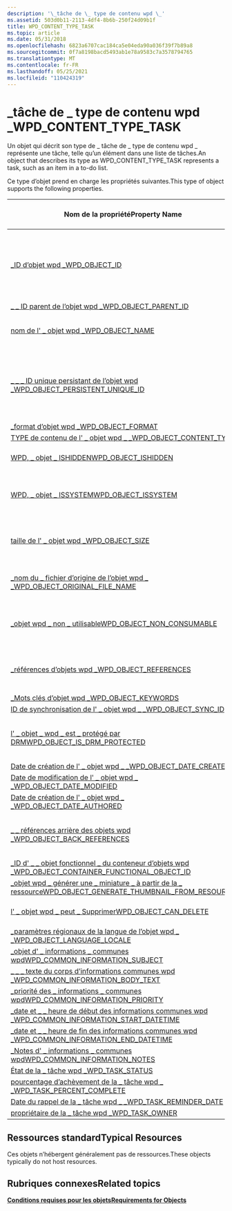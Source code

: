 ```yaml
---
description: '\_tâche de \_ type de contenu wpd \_'
ms.assetid: 503d0b11-2113-4df4-8b6b-250f24d09b1f
title: WPD_CONTENT_TYPE_TASK
ms.topic: article
ms.date: 05/31/2018
ms.openlocfilehash: 6823a6707cac184ca5e04eda90a036f39f7b89a8
ms.sourcegitcommit: 0f7a8198bacd5493ab1e78a9583c7a3578794765
ms.translationtype: MT
ms.contentlocale: fr-FR
ms.lasthandoff: 05/25/2021
ms.locfileid: "110424319"
---
```

# <a name="wpd_content_type_task"></a><span data-ttu-id="b96c1-103">\_tâche de \_ type de contenu wpd \_</span><span class="sxs-lookup"><span data-stu-id="b96c1-103">WPD\_CONTENT\_TYPE\_TASK</span></span>

<span data-ttu-id="b96c1-104">Un objet qui décrit son type de \_ tâche de \_ type de contenu wpd \_ représente une tâche, telle qu’un élément dans une liste de tâches.</span><span class="sxs-lookup"><span data-stu-id="b96c1-104">An object that describes its type as WPD\_CONTENT\_TYPE\_TASK represents a task, such as an item in a to-do list.</span></span>

<span data-ttu-id="b96c1-105">Ce type d’objet prend en charge les propriétés suivantes.</span><span class="sxs-lookup"><span data-stu-id="b96c1-105">This type of object supports the following properties.</span></span>



| <span data-ttu-id="b96c1-106">Nom de la propriété</span><span class="sxs-lookup"><span data-stu-id="b96c1-106">Property Name</span></span>       | <span data-ttu-id="b96c1-107">Obligatoire ou facultatif</span><span class="sxs-lookup"><span data-stu-id="b96c1-107">Required or Optional</span></span>         |
|-----------------------------------------------------------------------------------------------------------------------|--------------------------------------------------------------------------------|
| [<span data-ttu-id="b96c1-108">\_ID d’objet wpd \_</span><span class="sxs-lookup"><span data-stu-id="b96c1-108">WPD\_OBJECT\_ID</span></span>](object-properties.md)                                                                | <span data-ttu-id="b96c1-109">Obligatoire, en lecture seule.</span><span class="sxs-lookup"><span data-stu-id="b96c1-109">Required, read-only.</span></span> <span data-ttu-id="b96c1-110">Un client ne peut pas définir cette propriété, même au moment de la création.</span><span class="sxs-lookup"><span data-stu-id="b96c1-110">A client cannot set this property, even at creation time.</span></span> |
| [<span data-ttu-id="b96c1-111">\_ \_ ID parent de l’objet wpd \_</span><span class="sxs-lookup"><span data-stu-id="b96c1-111">WPD\_OBJECT\_PARENT\_ID</span></span>](object-properties.md)                                                 | <span data-ttu-id="b96c1-112">Obligatoire.</span><span class="sxs-lookup"><span data-stu-id="b96c1-112">Required.</span></span>                                                                      |
| [<span data-ttu-id="b96c1-113">nom de l' \_ objet wpd \_</span><span class="sxs-lookup"><span data-stu-id="b96c1-113">WPD\_OBJECT\_NAME</span></span>](object-properties.md)                                                            | <span data-ttu-id="b96c1-114">Obligatoire si l’objet représente un fichier.</span><span class="sxs-lookup"><span data-stu-id="b96c1-114">Required if the object represents a file.</span></span>                                      |
| [<span data-ttu-id="b96c1-115">\_ \_ \_ ID unique persistant de l’objet wpd \_</span><span class="sxs-lookup"><span data-stu-id="b96c1-115">WPD\_OBJECT\_PERSISTENT\_UNIQUE\_ID</span></span>](object-properties.md)                          | <span data-ttu-id="b96c1-116">Obligatoire, en lecture seule.</span><span class="sxs-lookup"><span data-stu-id="b96c1-116">Required, read-only.</span></span> <span data-ttu-id="b96c1-117">Un client ne peut pas définir cette propriété, même au moment de la création.</span><span class="sxs-lookup"><span data-stu-id="b96c1-117">A client cannot set this property, even at creation time.</span></span> |
| [<span data-ttu-id="b96c1-118">\_format d’objet wpd \_</span><span class="sxs-lookup"><span data-stu-id="b96c1-118">WPD\_OBJECT\_FORMAT</span></span>](object-properties.md)                                                        | <span data-ttu-id="b96c1-119">Obligatoire.</span><span class="sxs-lookup"><span data-stu-id="b96c1-119">Required.</span></span>                                                                      |
| [<span data-ttu-id="b96c1-120">TYPE de contenu de l' \_ objet wpd \_ \_</span><span class="sxs-lookup"><span data-stu-id="b96c1-120">WPD\_OBJECT\_CONTENT\_TYPE</span></span>](object-properties.md)                                           | <span data-ttu-id="b96c1-121">Obligatoire.</span><span class="sxs-lookup"><span data-stu-id="b96c1-121">Required.</span></span>                                                                      |
| [<span data-ttu-id="b96c1-122">WPD, \_ objet \_ ISHIDDEN</span><span class="sxs-lookup"><span data-stu-id="b96c1-122">WPD\_OBJECT\_ISHIDDEN</span></span>](object-properties.md)                                                    | <span data-ttu-id="b96c1-123">Obligatoire si l’objet est masqué.</span><span class="sxs-lookup"><span data-stu-id="b96c1-123">Required if the object is hidden.</span></span>                                              |
| [<span data-ttu-id="b96c1-124">WPD, \_ objet \_ ISSYSTEM</span><span class="sxs-lookup"><span data-stu-id="b96c1-124">WPD\_OBJECT\_ISSYSTEM</span></span>](object-properties.md)                                                    | <span data-ttu-id="b96c1-125">Obligatoire si l’objet est un objet système (représente un fichier système).</span><span class="sxs-lookup"><span data-stu-id="b96c1-125">Required if the object is a system object (represents a system file).</span></span>          |
| [<span data-ttu-id="b96c1-126">taille de l' \_ objet wpd \_</span><span class="sxs-lookup"><span data-stu-id="b96c1-126">WPD\_OBJECT\_SIZE</span></span>](object-properties.md)                                                            | <span data-ttu-id="b96c1-127">Obligatoire si l’objet a au moins une ressource.</span><span class="sxs-lookup"><span data-stu-id="b96c1-127">Required if the object has at least one resource.</span></span>                              |
| [<span data-ttu-id="b96c1-128">\_nom du \_ fichier d’origine de l’objet wpd \_ \_</span><span class="sxs-lookup"><span data-stu-id="b96c1-128">WPD\_OBJECT\_ORIGINAL\_FILE\_NAME</span></span>](object-properties.md)                              | <span data-ttu-id="b96c1-129">Obligatoire si l’objet représente un fichier.</span><span class="sxs-lookup"><span data-stu-id="b96c1-129">Required if the object represents a file.</span></span>                                      |
| [<span data-ttu-id="b96c1-130">\_objet wpd \_ non \_ utilisable</span><span class="sxs-lookup"><span data-stu-id="b96c1-130">WPD\_OBJECT\_NON\_CONSUMABLE</span></span>](object-properties.md)                                       | <span data-ttu-id="b96c1-131">Recommandé si l’objet n’est pas destiné à être consommé par l’appareil.</span><span class="sxs-lookup"><span data-stu-id="b96c1-131">Recommended if the object is not meant for consumption by the device.</span></span>          |
| [<span data-ttu-id="b96c1-132">\_références d’objets wpd \_</span><span class="sxs-lookup"><span data-stu-id="b96c1-132">WPD\_OBJECT\_REFERENCES</span></span>](object-properties.md)                                                | <span data-ttu-id="b96c1-133">Obligatoire si l’objet a des références à d’autres objets.</span><span class="sxs-lookup"><span data-stu-id="b96c1-133">Required if the object has references to other objects.</span></span>                        |
| [<span data-ttu-id="b96c1-134">\_Mots clés d’objet wpd \_</span><span class="sxs-lookup"><span data-stu-id="b96c1-134">WPD\_OBJECT\_KEYWORDS</span></span>](object-properties.md)                                                    | <span data-ttu-id="b96c1-135">facultatif.</span><span class="sxs-lookup"><span data-stu-id="b96c1-135">Optional.</span></span>                                                                      |
| [<span data-ttu-id="b96c1-136">ID de synchronisation de l' \_ objet wpd \_ \_</span><span class="sxs-lookup"><span data-stu-id="b96c1-136">WPD\_OBJECT\_SYNC\_ID</span></span>](object-properties.md)                                                     | <span data-ttu-id="b96c1-137">facultatif.</span><span class="sxs-lookup"><span data-stu-id="b96c1-137">Optional.</span></span>                                                                      |
| [<span data-ttu-id="b96c1-138">l' \_ objet \_ wpd \_ est \_ protégé par DRM</span><span class="sxs-lookup"><span data-stu-id="b96c1-138">WPD\_OBJECT\_IS\_DRM\_PROTECTED</span></span>](object-properties.md)                                  | <span data-ttu-id="b96c1-139">Obligatoire si l’objet est protégé par la technologie DRM.</span><span class="sxs-lookup"><span data-stu-id="b96c1-139">Required if the object is protected by DRM technology.</span></span>                         |
| [<span data-ttu-id="b96c1-140">Date de création de l' \_ objet wpd \_ \_</span><span class="sxs-lookup"><span data-stu-id="b96c1-140">WPD\_OBJECT\_DATE\_CREATED</span></span>](object-properties.md)                                           | <span data-ttu-id="b96c1-141">facultatif.</span><span class="sxs-lookup"><span data-stu-id="b96c1-141">Optional.</span></span>                                                                      |
| [<span data-ttu-id="b96c1-142">Date de modification de l' \_ objet wpd \_ \_</span><span class="sxs-lookup"><span data-stu-id="b96c1-142">WPD\_OBJECT\_DATE\_MODIFIED</span></span>](object-properties.md)                                         | <span data-ttu-id="b96c1-143">Recommandé.</span><span class="sxs-lookup"><span data-stu-id="b96c1-143">Recommended.</span></span>                                                                   |
| [<span data-ttu-id="b96c1-144">Date de création de l' \_ objet wpd \_ \_</span><span class="sxs-lookup"><span data-stu-id="b96c1-144">WPD\_OBJECT\_DATE\_AUTHORED</span></span>](object-properties.md)                                         | <span data-ttu-id="b96c1-145">facultatif.</span><span class="sxs-lookup"><span data-stu-id="b96c1-145">Optional.</span></span>                                                                      |
| [<span data-ttu-id="b96c1-146">\_ \_ références arrière des objets wpd \_</span><span class="sxs-lookup"><span data-stu-id="b96c1-146">WPD\_OBJECT\_BACK\_REFERENCES</span></span>](object-properties.md)                                                                | <span data-ttu-id="b96c1-147">Recommandé si l’objet est référencé par un autre objet.</span><span class="sxs-lookup"><span data-stu-id="b96c1-147">Recommended if the object is referenced by another object.</span></span>                     |
| [<span data-ttu-id="b96c1-148">\_ID d' \_ \_ objet fonctionnel \_ du conteneur d’objets wpd \_</span><span class="sxs-lookup"><span data-stu-id="b96c1-148">WPD\_OBJECT\_CONTAINER\_FUNCTIONAL\_OBJECT\_ID</span></span>](object-properties.md)     | <span data-ttu-id="b96c1-149">facultatif.</span><span class="sxs-lookup"><span data-stu-id="b96c1-149">Optional.</span></span>                                                                      |
| [<span data-ttu-id="b96c1-150">\_objet wpd \_ générer une \_ miniature \_ à partir de la \_ ressource</span><span class="sxs-lookup"><span data-stu-id="b96c1-150">WPD\_OBJECT\_GENERATE\_THUMBNAIL\_FROM\_RESOURCE</span></span>](object-properties.md) | <span data-ttu-id="b96c1-151">facultatif.</span><span class="sxs-lookup"><span data-stu-id="b96c1-151">Optional.</span></span>                                                                      |
| [<span data-ttu-id="b96c1-152">l' \_ objet wpd \_ peut \_ Supprimer</span><span class="sxs-lookup"><span data-stu-id="b96c1-152">WPD\_OBJECT\_CAN\_DELETE</span></span>](object-properties.md)                                                                     | <span data-ttu-id="b96c1-153">Obligatoire si l’objet ne peut pas être supprimé.</span><span class="sxs-lookup"><span data-stu-id="b96c1-153">Required if the object cannot be deleted.</span></span>                                      |
| [<span data-ttu-id="b96c1-154">\_paramètres régionaux de la langue de l’objet wpd \_ \_</span><span class="sxs-lookup"><span data-stu-id="b96c1-154">WPD\_OBJECT\_LANGUAGE\_LOCALE</span></span>](object-properties.md)                                                                | <span data-ttu-id="b96c1-155">facultatif.</span><span class="sxs-lookup"><span data-stu-id="b96c1-155">Optional.</span></span>                                                                      |
| [<span data-ttu-id="b96c1-156">\_objet d' \_ informations \_ communes wpd</span><span class="sxs-lookup"><span data-stu-id="b96c1-156">WPD\_COMMON\_INFORMATION\_SUBJECT</span></span>](object-properties.md)                                                            | <span data-ttu-id="b96c1-157">Obligatoire.</span><span class="sxs-lookup"><span data-stu-id="b96c1-157">Required.</span></span>                                                                      |
| [<span data-ttu-id="b96c1-158">\_ \_ \_ texte du corps d’informations communes wpd \_</span><span class="sxs-lookup"><span data-stu-id="b96c1-158">WPD\_COMMON\_INFORMATION\_BODY\_TEXT</span></span>](object-properties.md)                                                         | <span data-ttu-id="b96c1-159">Recommandé.</span><span class="sxs-lookup"><span data-stu-id="b96c1-159">Recommended.</span></span>                                                                   |
| [<span data-ttu-id="b96c1-160">\_priorité des \_ informations \_ communes wpd</span><span class="sxs-lookup"><span data-stu-id="b96c1-160">WPD\_COMMON\_INFORMATION\_PRIORITY</span></span>](object-properties.md)                                                           | <span data-ttu-id="b96c1-161">Recommandé.</span><span class="sxs-lookup"><span data-stu-id="b96c1-161">Recommended.</span></span>                                                                   |
| [<span data-ttu-id="b96c1-162">\_date et \_ \_ heure de début des informations communes wpd \_</span><span class="sxs-lookup"><span data-stu-id="b96c1-162">WPD\_COMMON\_INFORMATION\_START\_DATETIME</span></span>](object-properties.md)                                                    | <span data-ttu-id="b96c1-163">Recommandé.</span><span class="sxs-lookup"><span data-stu-id="b96c1-163">Recommended.</span></span>                                                                   |
| [<span data-ttu-id="b96c1-164">\_date et \_ \_ heure de fin des informations communes wpd \_</span><span class="sxs-lookup"><span data-stu-id="b96c1-164">WPD\_COMMON\_INFORMATION\_END\_DATETIME</span></span>](object-properties.md)                                                      | <span data-ttu-id="b96c1-165">Recommandé.</span><span class="sxs-lookup"><span data-stu-id="b96c1-165">Recommended.</span></span>                                                                   |
| [<span data-ttu-id="b96c1-166">\_Notes d' \_ informations \_ communes wpd</span><span class="sxs-lookup"><span data-stu-id="b96c1-166">WPD\_COMMON\_INFORMATION\_NOTES</span></span>](object-properties.md)                                                              | <span data-ttu-id="b96c1-167">facultatif.</span><span class="sxs-lookup"><span data-stu-id="b96c1-167">Optional.</span></span>                                                                      |
| [<span data-ttu-id="b96c1-168">État de la \_ tâche wpd \_</span><span class="sxs-lookup"><span data-stu-id="b96c1-168">WPD\_TASK\_STATUS</span></span>](task-properties.md)                                                              | <span data-ttu-id="b96c1-169">facultatif.</span><span class="sxs-lookup"><span data-stu-id="b96c1-169">Optional.</span></span>                                                                      |
| [<span data-ttu-id="b96c1-170">pourcentage d’achèvement de la \_ tâche wpd \_ \_</span><span class="sxs-lookup"><span data-stu-id="b96c1-170">WPD\_TASK\_PERCENT\_COMPLETE</span></span>](task-properties.md)                                         | <span data-ttu-id="b96c1-171">facultatif.</span><span class="sxs-lookup"><span data-stu-id="b96c1-171">Optional.</span></span>                                                                      |
| [<span data-ttu-id="b96c1-172">Date du rappel de la \_ tâche wpd \_ \_</span><span class="sxs-lookup"><span data-stu-id="b96c1-172">WPD\_TASK\_REMINDER\_DATE</span></span>](task-properties.md)                                               | <span data-ttu-id="b96c1-173">facultatif.</span><span class="sxs-lookup"><span data-stu-id="b96c1-173">Optional.</span></span>                                                                      |
| [<span data-ttu-id="b96c1-174">propriétaire de la \_ tâche wpd \_</span><span class="sxs-lookup"><span data-stu-id="b96c1-174">WPD\_TASK\_OWNER</span></span>](task-properties.md)                                                                | <span data-ttu-id="b96c1-175">facultatif.</span><span class="sxs-lookup"><span data-stu-id="b96c1-175">Optional.</span></span>                                                                      |



 

## <a name="typical-resources"></a><span data-ttu-id="b96c1-176">Ressources standard</span><span class="sxs-lookup"><span data-stu-id="b96c1-176">Typical Resources</span></span>

<span data-ttu-id="b96c1-177">Ces objets n’hébergent généralement pas de ressources.</span><span class="sxs-lookup"><span data-stu-id="b96c1-177">These objects typically do not host resources.</span></span>

## <a name="related-topics"></a><span data-ttu-id="b96c1-178">Rubriques connexes</span><span class="sxs-lookup"><span data-stu-id="b96c1-178">Related topics</span></span>

<dl> <dt>

[<span data-ttu-id="b96c1-179">**Conditions requises pour les objets**</span><span class="sxs-lookup"><span data-stu-id="b96c1-179">**Requirements for Objects**</span></span>](requirements-for-objects.md)
</dt> </dl>

 

 



